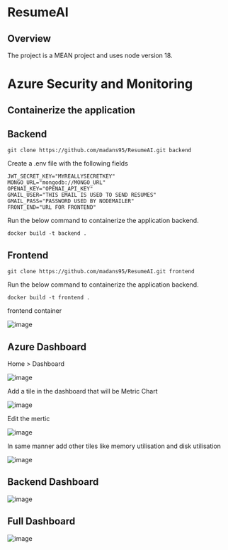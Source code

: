 # ResumeAI

## Overview

The project is a MEAN project and uses node version 18.

# Azure Security and Monitoring
## Containerize the application
## Backend
```
git clone https://github.com/madans95/ResumeAI.git backend
```
Create a .env file with the following fields
```
JWT_SECRET_KEY="MYREALLYSECRETKEY"
MONGO_URL="mongodb://MONGO_URL"
OPENAI_KEY="OPENAI_API_KEY"
GMAIL_USER="THIS EMAIL IS USED TO SEND RESUMES"
GMAIL_PASS="PASSWORD USED BY NODEMAILER"
FRONT_END="URL FOR FRONTEND"
```
Run the below command to containerize the application backend.
```
docker build -t backend .
```
## Frontend
```
git clone https://github.com/madans95/ResumeAI.git frontend
```
Run the below command to containerize the application backend.
```
docker build -t frontend .
```
frontend container

![image](https://github.com/madans95/ResumeAI/assets/49802479/0b934a2f-e72c-453e-88d7-892b60139cf0)

## Azure Dashboard
Home > Dashboard

![image](https://github.com/madans95/ResumeAI/assets/49802479/c7a05fb0-1d9c-4fe5-bccc-477a0c3eb1e5)

Add a tile in the dashboard that will be Metric Chart

![image](https://github.com/madans95/ResumeAI/assets/49802479/e3c8d37a-56a5-42f3-aa89-8271e01033d7)

Edit the mertic

![image](https://github.com/madans95/ResumeAI/assets/49802479/631d5478-aa51-4b78-9ed6-eaffa0d021ba)

In same manner add other tiles like memory utilisation and disk utilisation

![image](https://github.com/madans95/ResumeAI/assets/49802479/4a4763c7-fbb2-46da-98b6-1842c39da585)

## Backend Dashboard

![image](https://github.com/madans95/ResumeAI/assets/49802479/dfbc0cf6-69f0-4a4e-a2a9-5d1d12b3c053)

## Full Dashboard

![image](https://github.com/madans95/ResumeAI/assets/49802479/e78c561e-fb28-40e6-bfc7-d76a5920d817)

